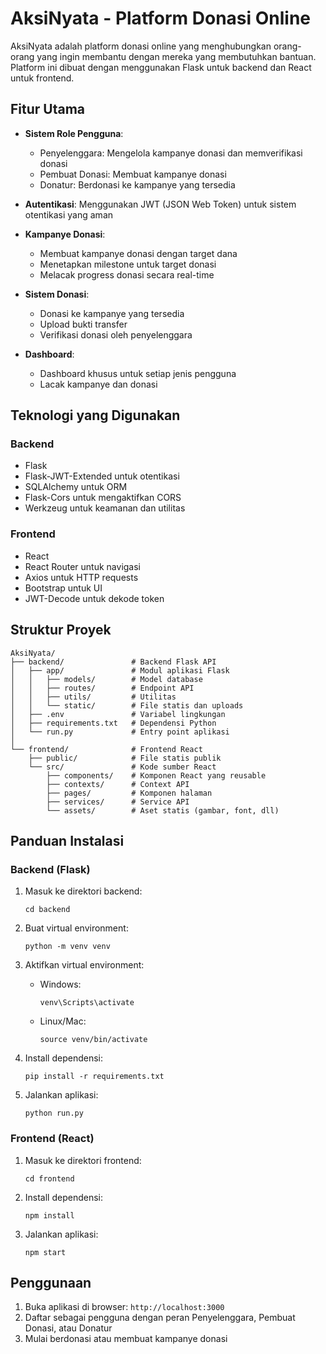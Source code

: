 # AksiNyata - Platform Donasi Online

AksiNyata adalah platform donasi online yang menghubungkan orang-orang yang ingin membantu dengan mereka yang membutuhkan bantuan. Platform ini dibuat dengan menggunakan Flask untuk backend dan React untuk frontend.

## Fitur Utama

- **Sistem Role Pengguna**:
  - Penyelenggara: Mengelola kampanye donasi dan memverifikasi donasi
  - Pembuat Donasi: Membuat kampanye donasi
  - Donatur: Berdonasi ke kampanye yang tersedia

- **Autentikasi**: Menggunakan JWT (JSON Web Token) untuk sistem otentikasi yang aman

- **Kampanye Donasi**:
  - Membuat kampanye donasi dengan target dana
  - Menetapkan milestone untuk target donasi
  - Melacak progress donasi secara real-time

- **Sistem Donasi**:
  - Donasi ke kampanye yang tersedia
  - Upload bukti transfer
  - Verifikasi donasi oleh penyelenggara

- **Dashboard**:
  - Dashboard khusus untuk setiap jenis pengguna
  - Lacak kampanye dan donasi

## Teknologi yang Digunakan

### Backend
- Flask
- Flask-JWT-Extended untuk otentikasi
- SQLAlchemy untuk ORM
- Flask-Cors untuk mengaktifkan CORS
- Werkzeug untuk keamanan dan utilitas

### Frontend
- React
- React Router untuk navigasi
- Axios untuk HTTP requests
- Bootstrap untuk UI
- JWT-Decode untuk dekode token

## Struktur Proyek

```
AksiNyata/
├── backend/               # Backend Flask API
│   ├── app/               # Modul aplikasi Flask
│   │   ├── models/        # Model database
│   │   ├── routes/        # Endpoint API
│   │   ├── utils/         # Utilitas
│   │   └── static/        # File statis dan uploads
│   ├── .env               # Variabel lingkungan
│   ├── requirements.txt   # Dependensi Python
│   └── run.py             # Entry point aplikasi
│
└── frontend/              # Frontend React
    ├── public/            # File statis publik
    └── src/               # Kode sumber React
        ├── components/    # Komponen React yang reusable
        ├── contexts/      # Context API
        ├── pages/         # Komponen halaman
        ├── services/      # Service API
        └── assets/        # Aset statis (gambar, font, dll)
```

## Panduan Instalasi

### Backend (Flask)

1. Masuk ke direktori backend:
   ```
   cd backend
   ```

2. Buat virtual environment:
   ```
   python -m venv venv
   ```

3. Aktifkan virtual environment:
   - Windows:
     ```
     venv\Scripts\activate
     ```
   - Linux/Mac:
     ```
     source venv/bin/activate
     ```

4. Install dependensi:
   ```
   pip install -r requirements.txt
   ```

5. Jalankan aplikasi:
   ```
   python run.py
   ```

### Frontend (React)

1. Masuk ke direktori frontend:
   ```
   cd frontend
   ```

2. Install dependensi:
   ```
   npm install
   ```

3. Jalankan aplikasi:
   ```
   npm start
   ```

## Penggunaan

1. Buka aplikasi di browser: `http://localhost:3000`
2. Daftar sebagai pengguna dengan peran Penyelenggara, Pembuat Donasi, atau Donatur
3. Mulai berdonasi atau membuat kampanye donasi
